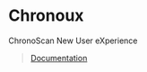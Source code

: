 
# Chronoux

ChronoScan New User eXperience

> [Documentation](https://chronoscan-capture.github.io/Chronoux-docs/#/./)

